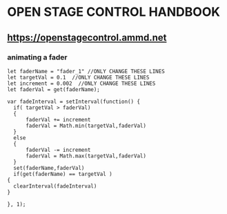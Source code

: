 # OPEN STAGE CONTROL HANDBOOK
## https://openstagecontrol.ammd.net

### animating a fader 
``` 
let faderName = "fader_1" //ONLY CHANGE THESE LINES
let targetVal = 0.1  //ONLY CHANGE THESE LINES
let increment = 0.002  //ONLY CHANGE THESE LINES
let faderVal = get(faderName);

var fadeInterval = setInterval(function() {
  if( targetVal > faderVal)
  {
      faderVal += increment
      faderVal = Math.min(targetVal,faderVal)
  }
  else
  {
      faderVal -= increment
      faderVal = Math.max(targetVal,faderVal)
  }
  set(faderName,faderVal)
  if(get(faderName) == targetVal )
{
  clearInterval(fadeInterval)
}
  
}, 1); 
``` 

